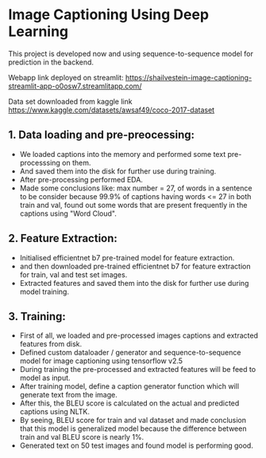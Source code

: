 # Image Captioning Using Deep Learning

This project is developed now and using sequence-to-sequence model for prediction in the backend.

Webapp link deployed on streamlit: https://shailvestein-image-captioning-streamlit-app-o0osw7.streamlitapp.com/

Data set downloaded from kaggle link https://www.kaggle.com/datasets/awsaf49/coco-2017-dataset

## 1. Data loading and pre-preocessing:
* We loaded captions into the memory and performed some text pre-processsing on them.
* And saved them into the disk for further use during training.
* After pre-processing performed EDA.
* Made some conclusions like: max number = 27, of words in a sentence to be consider because 99.9% of captions having words <= 27 in both train and val, found out some words that are present frequently in the captions using "Word Cloud".

## 2. Feature Extraction:
* Initialised efficientnet b7 pre-trained model for feature extraction.
* and then downloaded pre-trained efficientnet b7 for feature extraction for train, val and test set images.
* Extracted features and saved them into the disk for further use during model training.

## 3. Training:
* First of all, we loaded and pre-processed images captions and extracted features from disk.
* Defined custom dataloader / generator and sequence-to-sequence model for image captioning using tensorflow v2.5
* During training the pre-processed and extracted features will be feed to model as input.
* After training model, define a caption generator function which will generate text from the image.
* After this, the BLEU score is calculated on the actual and predicted captions using NLTK.
* By seeing, BLEU score for train and val dataset and made conclusion that this model is generalized model because the difference between train and val BLEU score is nearly 1%.
* Generated text on 50 test images and found model is performing good.
